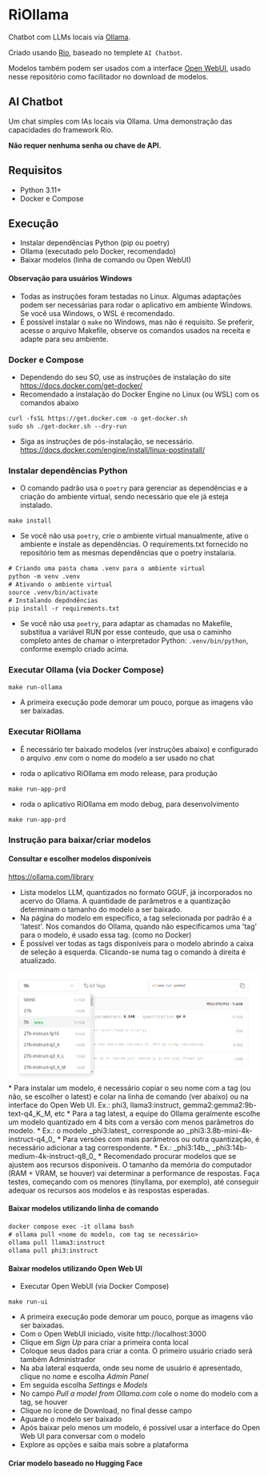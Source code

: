 # RiOllama

Chatbot com LLMs locais via [Ollama](https://github.com/ollama/ollama).

Criado usando [Rio](https://github.com/rio-labs/rio), baseado no templete `AI Chatbot`.

Modelos também podem ser usados com a interface [Open WebUI](https://github.com/open-webui/open-webui), 
usado nesse repositório como facilitador no download de modelos. 

## AI Chatbot

Um chat simples com IAs locais via Ollama. Uma demonstração das capacidades do framework Rio.

**Não requer nenhuma senha ou chave de API.**

## Requisitos

- Python 3.11+
- Docker e Compose  

## Execução

- Instalar dependências Python (pip ou poetry)
- Ollama (executado pelo Docker, recomendado)
- Baixar modelos (linha de comando ou Open WebUI)

#### Observação para usuários Windows

* Todas as instruções foram testadas no Linux. Algumas adaptações podem ser necessárias para rodar o 
aplicativo em ambiente Windows. Se você usa Windows, o WSL é recomendado.
* É possível instalar o `make` no Windows, mas não é requisito. Se preferir, acesse o arquivo Makefile, 
observe os comandos usados na receita e adapte para seu ambiente.

### Docker e Compose

* Dependendo do seu SO, use as instruções de instalação do site https://docs.docker.com/get-docker/
* Recomendado a instalação do Docker Engine no Linux (ou WSL) com os comandos abaixo
```shell
curl -fsSL https://get.docker.com -o get-docker.sh
sudo sh ./get-docker.sh --dry-run
```
* Siga as instruções de pós-instalação, se necessário. https://docs.docker.com/engine/install/linux-postinstall/

### Instalar dependências Python

* O comando padrão usa o `poetry` para gerenciar as dependências e a criação do ambiente virtual, 
sendo necessário que ele já esteja instalado.

```shell
make install
```

* Se você não usa `poetry`, crie o ambiente virtual manualmente, ative o ambiente e instale as dependências.
O requirements.txt fornecido no repositório tem as mesmas dependências que o poetry instalaria.

```shell
# Criando uma pasta chama .venv para o ambiente virtual
python -m venv .venv
# Ativando o ambiente virtual
source .venv/bin/activate
# Instalando depdndências
pip install -r requirements.txt
```

* Se você não usa `poetry`, para adaptar as chamadas no Makefile, substitua a variável RUN por esse conteudo,
que usa o caminho completo antes de chamar o interpretador Python: `.venv/bin/python`, conforme exemplo criado acima.

### Executar Ollama (via Docker Compose)

```shell
make run-ollama
```
* A primeira execução pode demorar um pouco, porque as imagens vão ser baixadas.

### Executar RiOllama

* É necessário ter baixado modelos (ver instruções abaixo) e configurado o arquivo .env
com o nome do modelo a ser usado no chat

- roda o aplicativo RiOllama em modo release, para produção

```shell
make run-app-prd
```

- roda o aplicativo RiOllama em modo debug, para desenvolvimento

```shell
make run-app-prd
```

### Instrução para baixar/criar modelos

#### Consultar e escolher modelos disponíveis

https://ollama.com/library

* Lista modelos LLM, quantizados no formato GGUF, já incorporados no acervo do Ollama. 
A quantidade de parâmetros e a quantização determinam o tamanho do modelo a ser baixado. 
* Na página do modelo em específico, a tag selecionada por padrão é a 'latest'.
Nos comandos do Ollama, quando não especificamos uma 'tag' para o modelo, é usado essa tag.
(como no Docker)
* É possível ver todas as tags disponíveis para o modelo abrindo a caixa de seleção à esquerda. 
Clicando-se numa tag o comando à direita é atualizado.
<img src="app/assets/ollama_tags.png" alt="Tags dos modelos Ollama"/>
* Para instalar um modelo, é necessário copiar o seu nome com a tag (ou não, se escolher o latest)
e colar na linha de comando (ver abaixo) ou na interface do Open Web UI.
Ex.: phi3, llama3:instruct, gemma2:gemma2:9b-text-q4_K_M, etc
* Para a tag latest, a equipe do Ollama geralmente escolhe um modelo quantizado em 4 bits
com a versão com menos parâmetros do modelo. 
  * Ex.: o modelo _phi3:latest_ corresponde ao _phi3:3.8b-mini-4k-instruct-q4_0_
* Para versões com mais parâmetros ou outra quantização, é necessário adicionar a tag correspondente. 
  * Ex.: _phi3:14b_, _phi3:14b-medium-4k-instruct-q8_0_
* Recomendado procurar modelos que se ajustem aos recursos disponíveis. O tamanho da memória do computador
(RAM + VRAM, se houver) vai determinar a performance de respostas. Faça testes, começando com os menores 
(tinyllama, por exemplo), até conseguir adequar os recursos aos modelos e às respostas esperadas.

#### Baixar modelos utilizando linha de comando

```shell
docker compose exec -it ollama bash
# ollama pull <nome do modelo, com tag se necessário>
ollama pull llama3:instruct
ollama pull phi3:instruct
```

#### Baixar modelos utilizando Open Web UI

* Executar Open WebUI (via Docker Compose)
```shell
make run-ui
```
* A primeira execução pode demorar um pouco, porque as imagens vão ser baixadas.
* Com o Open WebUI iniciado, visite http://localhost:3000
* Clique em _Sign Up_ para criar a primeira conta local
* Coloque seus dados para criar a conta. O primeiro usuário criado será também Administrador
* Na aba lateral esquerda, onde seu nome de usuário é apresentado, clique no nome e escolha _Admin Panel_
* Em seguida escolha _Settings_ e _Models_
* No campo _Pull a model from Ollama.com_ cole o nome do modelo com a tag, se houver
* Clique no ícone de Download, no final desse campo
* Aguarde o modelo ser baixado
* Após baixar pelo menos um modelo, é possível usar a interface do Open Web UI para conversar com o modelo
* Explore as opções e saiba mais sobre a plataforma

#### Criar modelo baseado no Hugging Face

